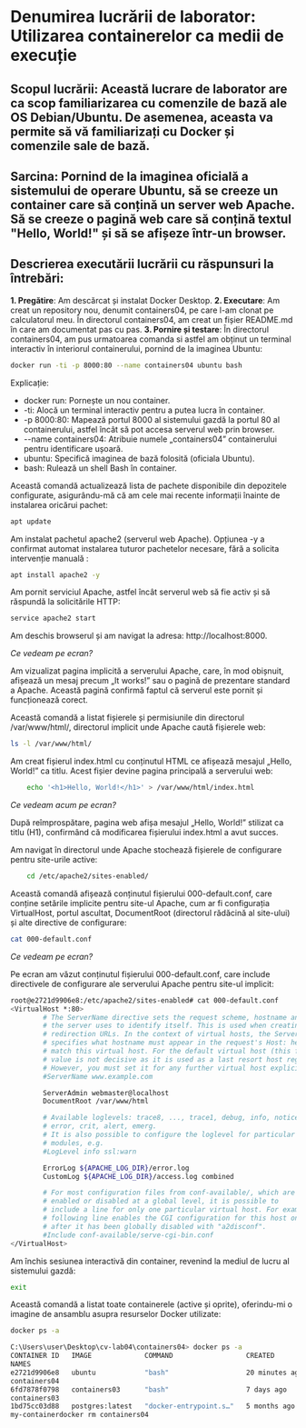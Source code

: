 # Denumirea lucrării de laborator: Utilizarea containerelor ca medii de execuție

## Scopul lucrării: Această lucrare de laborator are ca scop familiarizarea cu comenzile de bază ale OS Debian/Ubuntu. De asemenea, aceasta va permite să vă familiarizați cu Docker și comenzile sale de bază.

## Sarcina: Pornind de la imaginea oficială a sistemului de operare Ubuntu, să se creeze un container care să conțină un server web Apache. Să se creeze o pagină web care să conțină textul "Hello, World!" și să se afișeze într-un browser.

## Descrierea executării lucrării cu răspunsuri la întrebări:
   **1. Pregătire**: 
Am descărcat și instalat Docker Desktop. 
   **2. Executare**:
Am creat un repository nou, denumit containers04, pe care l-am clonat pe calculatorul meu. În directorul containers04, am creat un fișier README.md în care am documentat pas cu pas.
 **3. Pornire și testare**:
În directorul containers04, am pus urmatoarea comanda si
astfel am obținut un terminal interactiv în interiorul containerului, pornind de la imaginea Ubuntu:
```bash
docker run -ti -p 8000:80 --name containers04 ubuntu bash

```
Explicație:
   * docker run: Pornește un nou container.
   * -ti: Alocă un terminal interactiv pentru a putea lucra în container.
   * -p 8000:80: Mapează portul 8000 al sistemului gazdă la portul 80 al containerului, astfel încât să pot accesa serverul web prin browser.
   * --name containers04: Atribuie numele „containers04” containerului pentru identificare ușoară.
   * ubuntu: Specifică imaginea de bază folosită (oficiala Ubuntu).
   * bash: Rulează un shell Bash în container.

 
Această comandă actualizează lista de pachete disponibile din depozitele configurate, asigurându-mă că am cele mai recente informații înainte de instalarea oricărui pachet:
```bash
apt update
```
Am instalat pachetul apache2 (serverul web Apache). Opțiunea -y a confirmat automat instalarea tuturor pachetelor necesare, fără a solicita intervenție manuală :

```bash
apt install apache2 -y
```

Am pornit serviciul Apache, astfel încât serverul web să fie activ și să răspundă la solicitările HTTP:

```bash
service apache2 start
```
 
Am deschis browserul și am navigat la adresa: http://localhost:8000. 

*Ce vedeam pe ecran?*

Am vizualizat pagina implicită a serverului Apache, care, în mod obișnuit, afișează un mesaj precum „It works!” sau o pagină de prezentare standard a Apache. Această pagină confirmă faptul că serverul este pornit și funcționează corect.


Această comandă a listat fișierele și permisiunile din directorul /var/www/html/, directorul implicit unde Apache caută fișierele web:

```bash
ls -l /var/www/html/
```
Am creat fișierul index.html cu conținutul HTML ce afișează mesajul „Hello, World!” ca titlu. Acest fișier devine pagina principală a serverului web: 
```bash
    echo '<h1>Hello, World!</h1>' > /var/www/html/index.html
```

*Ce vedeam acum pe ecran?*

După reîmprospătare, pagina web afișa mesajul „Hello, World!” stilizat ca titlu (H1), confirmând că modificarea fișierului index.html a avut succes.

 Am navigat în directorul unde Apache stochează fișierele de configurare pentru site-urile active:
```bash
    cd /etc/apache2/sites-enabled/
```

 Această comandă afișează conținutul fișierului 000-default.conf, care conține setările implicite pentru site-ul Apache, cum ar fi configurația VirtualHost, portul ascultat, DocumentRoot (directorul rădăcină al site-ului) și alte directive de configurare:
```bash
cat 000-default.conf
```

*Ce vedeam pe ecran?*

Pe ecran am văzut conținutul fișierului 000-default.conf, care include directivele de configurare ale serverului Apache pentru site-ul implicit:

```bash
root@e2721d9906e8:/etc/apache2/sites-enabled# cat 000-default.conf
<VirtualHost *:80>
        # The ServerName directive sets the request scheme, hostname and port that
        # the server uses to identify itself. This is used when creating
        # redirection URLs. In the context of virtual hosts, the ServerName
        # specifies what hostname must appear in the request's Host: header to
        # match this virtual host. For the default virtual host (this file) this
        # value is not decisive as it is used as a last resort host regardless.
        # However, you must set it for any further virtual host explicitly.
        #ServerName www.example.com

        ServerAdmin webmaster@localhost
        DocumentRoot /var/www/html

        # Available loglevels: trace8, ..., trace1, debug, info, notice, warn,
        # error, crit, alert, emerg.
        # It is also possible to configure the loglevel for particular
        # modules, e.g.
        #LogLevel info ssl:warn

        ErrorLog ${APACHE_LOG_DIR}/error.log
        CustomLog ${APACHE_LOG_DIR}/access.log combined

        # For most configuration files from conf-available/, which are
        # enabled or disabled at a global level, it is possible to
        # include a line for only one particular virtual host. For example the
        # following line enables the CGI configuration for this host only
        # after it has been globally disabled with "a2disconf".
        #Include conf-available/serve-cgi-bin.conf
</VirtualHost>
```

Am închis sesiunea interactivă din container, revenind la mediul de lucru al sistemului gazdă:

```bash
exit
```

Această comandă a listat toate containerele (active și oprite), oferindu-mi o imagine de ansamblu asupra resurselor Docker utilizate:

```bash
docker ps -a
```

```bash
C:\Users\user\Desktop\cv-lab04\containers04> docker ps -a
CONTAINER ID   IMAGE             COMMAND                  CREATED          STATUS                     PORTS     
NAMES
e2721d9906e8   ubuntu            "bash"                   20 minutes ago   Exited (0) 9 seconds ago
containers04
6fd7878f0798   containers03      "bash"                   7 days ago       Exited (0) 7 days ago
containers03
1bd75cc03d88   postgres:latest   "docker-entrypoint.s…"   5 months ago     Exited (0) 2 months ago
my-containerdocker rm containers04
```




